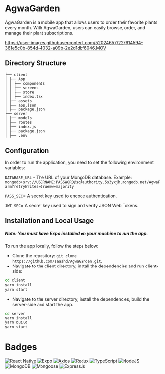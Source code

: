 # AgwaGarden

AgwaGarden is a mobile app that allows users to order their favorite plants every month. With AgwaGarden, users can easily browse, order, and manage their plant subscriptions.



https://user-images.githubusercontent.com/52024657/227614594-361e5c0b-854d-4032-a09b-2e2d1dbf6046.MOV



## Directory Structure

```
├── client
│ ├── App
│ │ ├── components
│ │ ├── screens
│ │ ├── store
│ │ ├── index.tsx
│ ├── assets
│ ├── app.json
│ ├── package.json
├── server
│ ├── models
│ ├── routes
│ ├── index.js
│ ├── package.json
│ ├── .env
```
## Configuration

In order to run the application, you need to set the following environment variables:

`DATABASE_URL` - The URL of your MongoDB database. Example:
`mongodb+srv://USERNAME:PASSWORD@sqlauthority.5s3yxjh.mongodb.net/AgwaFarm?retryWrites=true&w=majority`

`PASS_SEC`= A secret key used to encode authentication. 

`JWT_SEC`=  A secret key used to sign and verify JSON Web Tokens.

## Installation and Local Usage

##### Note: You must have Expo installed on your machine to run the app.

To run the app locally, follow the steps below:

- Clone the repository: `git clone https://github.com/saashd/AgwaGarden.git`.
- Navigate to the client directory, install the dependencies and run client-side:

```sh
cd client
yarn install
yarn start
```

- Navigate to the server directory, install the dependencies, build the server-side and start the app.

```sh
cd server
yarn install
yarn build
yarn start
```

# Badges

![React Native](https://img.shields.io/badge/React_Native-%2320232a.svg?style=for-the-badge&logo=react&logoColor=%2361DAFB)
![Expo](https://img.shields.io/badge/Expo-%23000020.svg?style=for-the-badge&logo=Expo&logoColor=%23FFFFFF)
![Axios](https://img.shields.io/badge/Axios-%23323330.svg?style=for-the-badge&logo=axios&logoColor=%23FFFFFF)
![Redux](https://img.shields.io/badge/redux-%23593d88.svg?style=for-the-badge&logo=redux&logoColor=white)
![TypeScript](https://img.shields.io/badge/typescript-%23323330.svg?style=for-the-badge&logo=typescript&logoColor=%23F7DF1E)
![NodeJS](https://img.shields.io/badge/node.js-6DA55F?style=for-the-badge&logo=node.js&logoColor=white)
![MongoDB](https://img.shields.io/badge/MongoDB-%234ea94b.svg?style=for-the-badge&logo=mongodb&logoColor=white)
![Mongoose](https://img.shields.io/badge/mongoose-red?style=for-the-badge&logoColor=white)
![Express.js](https://img.shields.io/badge/express.js-%23404d59.svg?style=for-the-badge&logo=express&logoColor=%2361DAFB)
